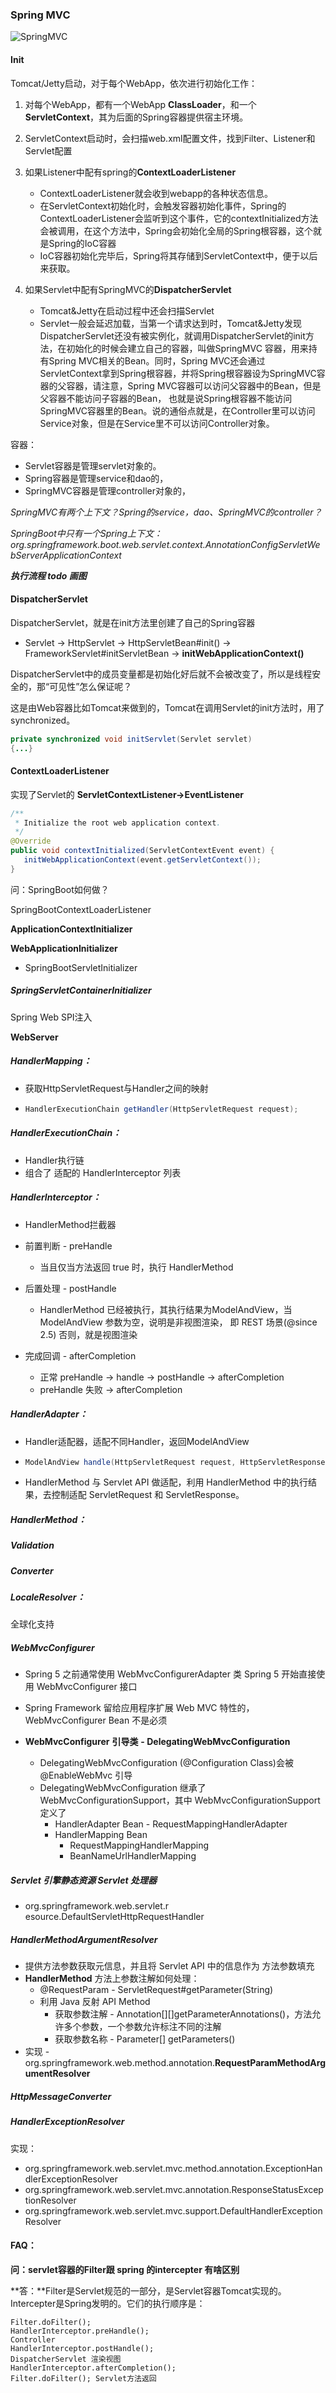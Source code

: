 ### Spring MVC

![SpringMVC](./assets/SpringMVC.png)



#### Init

Tomcat/Jetty启动，对于每个WebApp，依次进行初始化工作：

1. 对每个WebApp，都有一个WebApp **ClassLoader**，和一个 **ServletContext**，其为后面的Spring容器提供宿主环境。
2. ServletContext启动时，会扫描web.xml配置文件，找到Filter、Listener和Servlet配置
3. 如果Listener中配有spring的**ContextLoaderListener**
   - ContextLoaderListener就会收到webapp的各种状态信息。
   - 在ServletContext初始化时，会触发容器初始化事件，Spring的ContextLoaderListener会监听到这个事件，它的contextInitialized方法会被调用，在这个方法中，Spring会初始化全局的Spring根容器，这个就是Spring的IoC容器
   - IoC容器初始化完毕后，Spring将其存储到ServletContext中，便于以后来获取。

4. 如果Servlet中配有SpringMVC的**DispatcherServlet**
   - Tomcat&Jetty在启动过程中还会扫描Servlet
   - Servlet一般会延迟加载，当第一个请求达到时，Tomcat&Jetty发现DispatcherServlet还没有被实例化，就调用DispatcherServlet的init方法，在初始化的时候会建立自己的容器，叫做SpringMVC 容器，用来持有Spring MVC相关的Bean。同时，Spring MVC还会通过ServletContext拿到Spring根容器，并将Spring根容器设为SpringMVC容器的父容器，请注意，Spring MVC容器可以访问父容器中的Bean，但是父容器不能访问子容器的Bean， 也就是说Spring根容器不能访问SpringMVC容器里的Bean。说的通俗点就是，在Controller里可以访问Service对象，但是在Service里不可以访问Controller对象。



容器：

- Servlet容器是管理servlet对象的。
- Spring容器是管理service和dao的，
- SpringMVC容器是管理controller对象的，

*SpringMVC有两个上下文？Spring的service，dao、SpringMVC的controller？*

*SpringBoot中只有一个Spring上下文：*
*org.springframework.boot.web.servlet.context.AnnotationConfigServletWebServerApplicationContext*



***执行流程 todo 画图***





#### DispatcherServlet

DispatcherServlet，就是在init方法里创建了自己的Spring容器

- Servlet -> HttpServlet -> HttpServletBean#init() -> FrameworkServlet#initServletBean -> **initWebApplicationContext()**

DispatcherServlet中的成员变量都是初始化好后就不会被改变了，所以是线程安全的，那“可见性”怎么保证呢？

这是由Web容器比如Tomcat来做到的，Tomcat在调用Servlet的init方法时，用了synchronized。

```java
private synchronized void initServlet(Servlet servlet)
{...}
```



#### ContextLoaderListener

实现了Servlet的 **ServletContextListener->EventListener** 

```java
/**
 * Initialize the root web application context.
 */
@Override
public void contextInitialized(ServletContextEvent event) {
   initWebApplicationContext(event.getServletContext());
}
```

问：SpringBoot如何做？

SpringBootContextLoaderListener







**ApplicationContextInitializer**



**WebApplicationInitializer**

- SpringBootServletInitializer





##### SpringServletContainerInitializer

Spring Web SPI注入



**WebServer**





##### HandlerMapping：

- 获取HttpServletRequest与Handler之间的映射

- ```java
  HandlerExecutionChain getHandler(HttpServletRequest request);
  ```



##### HandlerExecutionChain：

- Handler执行链
- 组合了 适配的 HandlerInterceptor 列表



##### HandlerInterceptor：

- HandlerMethod拦截器
- 前置判断 - preHandle
  - 当且仅当方法返回 true 时，执行 HandlerMethod
- 后置处理 - postHandle
  - HandlerMethod 已经被执行，其执行结果为ModelAndView，当 ModelAndView 参数为空，说明是非视图渲染， 即 REST 场景(@since 2.5) 否则，就是视图渲染

- 完成回调 - afterCompletion
  - 正常 preHandle -> handle -> postHandle -> afterCompletion
  - preHandle 失败 -> afterCompletion



##### HandlerAdapter：

- Handler适配器，适配不同Handler，返回ModelAndView

- ```java
  ModelAndView handle(HttpServletRequest request, HttpServletResponse response, Object handler);
  ```

- HandlerMethod 与 Servlet API 做适配，利用 HandlerMethod 中的执行结果，去控制适配 ServletRequest 和 ServletResponse。



##### HandlerMethod：



##### Validation



##### Converter



##### LocaleResolver：

全球化支持





##### WebMvcConfigurer

- Spring 5 之前通常使用 WebMvcConfigurerAdapter 类 Spring 5 开始直接使用 WebMvcConfigurer 接口

- Spring Framework 留给应用程序扩展 Web MVC 特性的， WebMvcConfigurer Bean 不是必须

- **WebMvcConfigurer** **引导类** **- DelegatingWebMvcConfiguration**
  - DelegatingWebMvcConfiguration (@Configuration Class)会被 @EnableWebMvc 引导
  - DelegatingWebMvcConfiguration 继承了 WebMvcConfigurationSupport，其中 WebMvcConfigurationSupport 定义了
    - HandlerAdapter Bean - RequestMappingHandlerAdapter
    - HandlerMapping Bean 
      - RequestMappingHandlerMapping
      - BeanNameUrlHandlerMapping



##### Servlet 引擎静态资源 Servlet 处理器

- org.springframework.web.servlet.r esource.DefaultServletHttpRequestHandler



##### HandlerMethodArgumentResolver

- 提供方法参数获取元信息，并且将 Servlet API 中的信息作为 方法参数填充
- **HandlerMethod** 方法上参数注解如何处理：
  - @RequestParam - ServletRequest#getParameter(String)
  - 利用 Java 反射 API Method
    - 获取参数注解 - Annotation\[][]getParameterAnnotations()，方法允许多个参数，一个参数允许标注不同的注解
    - 获取参数名称 - Parameter[] getParameters()
- 实现 - org.springframework.web.method.annotation.**RequestParamMethodArgumentResolver**



##### HttpMessageConverter



##### HandlerExceptionResolver

实现：

- org.springframework.web.servlet.mvc.method.annotation.ExceptionHandlerExceptionResolver
- org.springframework.web.servlet.mvc.annotation.ResponseStatusExceptionResolver
- org.springframework.web.servlet.mvc.support.DefaultHandlerExceptionResolver



#### FAQ：

**问：servlet容器的Filter跟 spring 的intercepter 有啥区别**

**答：**Filter是Servlet规范的一部分，是Servlet容器Tomcat实现的。Intercepter是Spring发明的。它们的执行顺序是：

```
Filter.doFilter();
HandlerInterceptor.preHandle();
Controller
HandlerInterceptor.postHandle();
DispatcherServlet 渲染视图
HandlerInterceptor.afterCompletion();
Filter.doFilter(); Servlet方法返回
```

